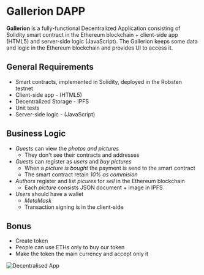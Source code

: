 # Gallerion DAPP
**Gallerion** is a fully-functional Decentralized Application consisting of Solidity smart contract in the Ethereum blockchain + client-side app (HTML5) and server-side logic (JavaScript). The Gallerion keeps some data and logic in the Ethereum blockchain and provides UI to access it.

## General Requirements
- Smart contracts, implemented in Solidity, deployed in the Robsten testnet
- Client-side app - (HTML5)
- Decentralized Storage - IPFS
- Unit tests
- Server-side logic - (JavaScript)

## Business Logic
- *Guests* can view the *photos and pictures*
  - They don't see their contracts and addresses
- *Guests* can register as *users* and *buy pictures*
  - When a *picture is bought* the payment is send to the smart contract
  - The smart contract retain *10% as commision*
- *Authors* register and list *picures* for *sell* in the Ethereum blockchain
  - Each *picture* consists JSON document + image in IPFS
- *Users* should have a wallet
  - *MetaMask*
  - Transaction signing is in the client-side
  
## Bonus 
- Create token
- People can use ETHs only to buy our token
- Make the token the main currency and accept only it

<img align="center" src="https://tuku.vimsky.com/images/2018/02/80dc7f722a344d6d84556e990ff16018.jpg" alt="Decentralised App">
